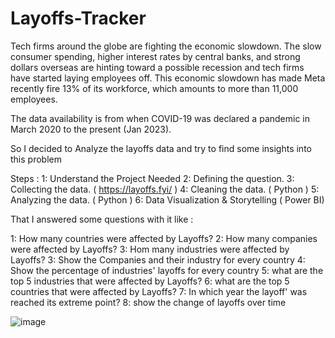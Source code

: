 # Layoffs-Tracker

Tech firms around the globe are fighting the economic slowdown. The slow consumer spending, higher interest rates by central banks, and strong dollars overseas are hinting toward a possible recession and tech firms have started laying employees off. This economic slowdown has made Meta recently fire 13% of its workforce, which amounts to more than 11,000 employees.

The data availability is from when COVID-19 was declared a pandemic in March 2020 to the present (Jan 2023).

So I decided to Analyze the layoffs data and try to find some insights into this problem

Steps :
1: Understand the Project Needed
2: Defining the question.
3: Collecting the data. ( https://layoffs.fyi/ )
4: Cleaning the data. ( Python )
5: Analyzing the data. ( Python )
6: Data Visualization & Storytelling ( Power BI)

That I answered some questions with it like :

1: How many countries were affected by Layoffs?
2: How many companies were affected by Layoffs?
3: Hom many industries were affected by Layoffs?
3: Show the Companies and their industry for every country
4: Show the percentage of industries' layoffs for every country
5: what are the top 5 industries that were affected by Layoffs?
6: what are the top 5 countries that were affected by Layoffs?
7: In which year the layoff' was reached its extreme point?
8: show the change of layoffs over time


![image](https://user-images.githubusercontent.com/58373612/216284920-7ccb0c14-d0f8-4168-ad85-e543d91ddd4f.png)
